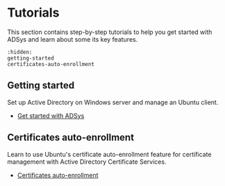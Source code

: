 # Tutorials

This section contains step-by-step tutorials to help you get started with ADSys and learn about some its key features.

```{toctree}
:hidden:
getting-started
certificates-auto-enrollment
```

## Getting started

Set up Active Directory on Windows server and manage an Ubuntu client.

* [Get started with ADSys](getting-started.md)

## Certificates auto-enrollment

<!-- TODO: this should be moved into the how-to section -->

Learn to use Ubuntu's certificate auto-enrollment feature for certificate management with Active Directory Certificate Services.

* [Certificates auto-enrollment](certificates-auto-enrollment.md)

